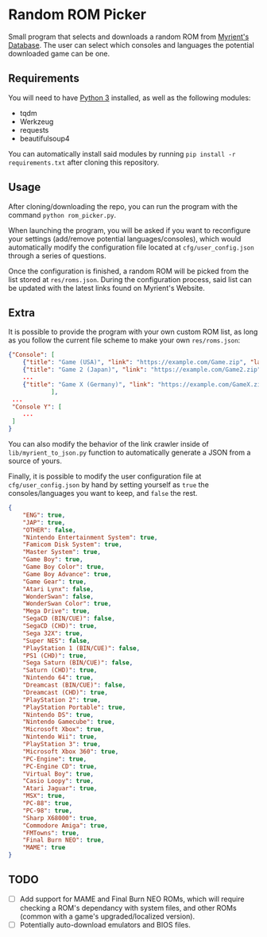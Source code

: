 # Random ROM Picker

Small program that selects and downloads a random ROM from [Myrient's Database](https://myrient.erista.me/files/). The user can select which consoles and languages the potential downloaded game can be one.

## Requirements

You will need to have [Python 3](https://www.python.org/downloads/) installed, as well as the following modules:

- tqdm
- Werkzeug
- requests
- beautifulsoup4

You can automatically install said modules by running `pip install -r requirements.txt` after cloning this repository.

## Usage

After cloning/downloading the repo, you can run the program with the command `python rom_picker.py`.

When launching the program, you will be asked if you want to reconfigure your settings (add/remove potential languages/consoles), which would automatically modify the configuration file located at `cfg/user_config.json` through a series of questions.

Once the configuration is finished, a random ROM will be picked from the list stored at `res/roms.json`. During the configuration process, said list can be updated with the latest links found on Myrient's Website.

## Extra

It is possible to provide the program with your own custom ROM list, as long as you follow the current file scheme to make your own `res/roms.json`:

```json
{"Console": [
    {"title": "Game (USA)", "link": "https://example.com/Game.zip", "language": "ENG"},
    {"title": "Game 2 (Japan)", "link": "https://example.com/Game2.zip", "language": "JAP"},
    ...
    {"title": "Game X (Germany)", "link": "https://example.com/GameX.zip", "language": "OTHER"}
            ],
 ...
 "Console Y": [
    ...
 ]
}
```

You can also modify the behavior of the link crawler inside of `lib/myrient_to_json.py` function to automatically generate a JSON from a source of yours.

Finally, it is possible to modify the user configuration file at `cfg/user_config.json` by hand by setting yourself as `true` the consoles/languages you want to keep, and `false` the rest.

```json
{
    "ENG": true,
    "JAP": true,
    "OTHER": false,
    "Nintendo Entertainment System": true,
    "Famicom Disk System": true,
    "Master System": true,
    "Game Boy": true,
    "Game Boy Color": true,
    "Game Boy Advance": true,
    "Game Gear": true,
    "Atari Lynx": false,
    "WonderSwan": false,
    "WonderSwan Color": true,
    "Mega Drive": true,
    "SegaCD (BIN/CUE)": false,
    "SegaCD (CHD)": true,
    "Sega 32X": true,
    "Super NES": false,
    "PlayStation 1 (BIN/CUE)": false,
    "PS1 (CHD)": true,
    "Sega Saturn (BIN/CUE)": false,
    "Saturn (CHD)": true,
    "Nintendo 64": true,
    "Dreamcast (BIN/CUE)": false,
    "Dreamcast (CHD)": true,
    "PlayStation 2": true,
    "PlayStation Portable": true,
    "Nintendo DS": true,
    "Nintendo Gamecube": true,
    "Microsoft Xbox": true,
    "Nintendo Wii": true,
    "PlayStation 3": true,
    "Microsoft Xbox 360": true,
    "PC-Engine": true,
    "PC-Engine CD": true,
    "Virtual Boy": true,
    "Casio Loopy": true,
    "Atari Jaguar": true,
    "MSX": true,
    "PC-88": true,
    "PC-98": true,
    "Sharp X68000": true,
    "Commodore Amiga": true,
    "FMTowns": true,
    "Final Burn NEO": true,
    "MAME": true
}
```

## TODO

- [ ] Add support for MAME and Final Burn NEO ROMs, which will require checking a ROM's dependancy with system files, and other ROMs (common with a game's upgraded/localized version).
- [ ] Potentially auto-download emulators and BIOS files.